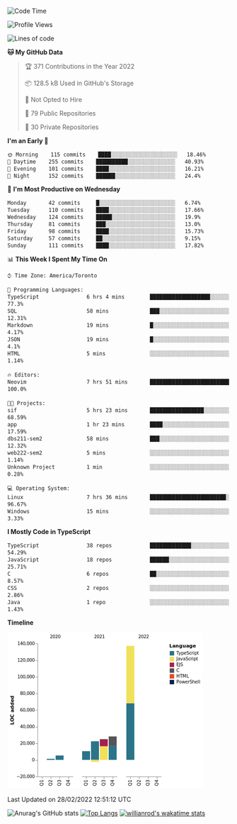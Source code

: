 <!--START_SECTION:waka-->
![Code Time](http://img.shields.io/badge/Code%20Time-162%20hrs%2010%20mins-blue)

![Profile Views](http://img.shields.io/badge/Profile%20Views-29-blue)

![Lines of code](https://img.shields.io/badge/From%20Hello%20World%20I%27ve%20Written-227%20Thousand%20lines%20of%20code-blue)

**🐱 My GitHub Data** 

> 🏆 371 Contributions in the Year 2022
 > 
> 📦 128.5 kB Used in GitHub's Storage 
 > 
> 🚫 Not Opted to Hire
 > 
> 📜 79 Public Repositories 
 > 
> 🔑 30 Private Repositories  
 > 
**I'm an Early 🐤** 

```text
🌞 Morning    115 commits    ████░░░░░░░░░░░░░░░░░░░░░   18.46% 
🌆 Daytime    255 commits    ██████████░░░░░░░░░░░░░░░   40.93% 
🌃 Evening    101 commits    ████░░░░░░░░░░░░░░░░░░░░░   16.21% 
🌙 Night      152 commits    ██████░░░░░░░░░░░░░░░░░░░   24.4%

```
📅 **I'm Most Productive on Wednesday** 

```text
Monday       42 commits     █░░░░░░░░░░░░░░░░░░░░░░░░   6.74% 
Tuesday      110 commits    ████░░░░░░░░░░░░░░░░░░░░░   17.66% 
Wednesday    124 commits    █████░░░░░░░░░░░░░░░░░░░░   19.9% 
Thursday     81 commits     ███░░░░░░░░░░░░░░░░░░░░░░   13.0% 
Friday       98 commits     ████░░░░░░░░░░░░░░░░░░░░░   15.73% 
Saturday     57 commits     ██░░░░░░░░░░░░░░░░░░░░░░░   9.15% 
Sunday       111 commits    ████░░░░░░░░░░░░░░░░░░░░░   17.82%

```


📊 **This Week I Spent My Time On** 

```text
⌚︎ Time Zone: America/Toronto

💬 Programming Languages: 
TypeScript               6 hrs 4 mins        ███████████████████░░░░░░   77.3% 
SQL                      58 mins             ███░░░░░░░░░░░░░░░░░░░░░░   12.31% 
Markdown                 19 mins             █░░░░░░░░░░░░░░░░░░░░░░░░   4.17% 
JSON                     19 mins             █░░░░░░░░░░░░░░░░░░░░░░░░   4.1% 
HTML                     5 mins              ░░░░░░░░░░░░░░░░░░░░░░░░░   1.14%

🔥 Editors: 
Neovim                   7 hrs 51 mins       █████████████████████████   100.0%

🐱‍💻 Projects: 
sif                      5 hrs 23 mins       █████████████████░░░░░░░░   68.59% 
app                      1 hr 23 mins        ████░░░░░░░░░░░░░░░░░░░░░   17.59% 
dbs211-sem2              58 mins             ███░░░░░░░░░░░░░░░░░░░░░░   12.32% 
web222-sem2              5 mins              ░░░░░░░░░░░░░░░░░░░░░░░░░   1.14% 
Unknown Project          1 min               ░░░░░░░░░░░░░░░░░░░░░░░░░   0.28%

💻 Operating System: 
Linux                    7 hrs 36 mins       ████████████████████████░   96.67% 
Windows                  15 mins             ░░░░░░░░░░░░░░░░░░░░░░░░░   3.33%

```

**I Mostly Code in TypeScript** 

```text
TypeScript               38 repos            █████████████░░░░░░░░░░░░   54.29% 
JavaScript               18 repos            ██████░░░░░░░░░░░░░░░░░░░   25.71% 
C                        6 repos             ██░░░░░░░░░░░░░░░░░░░░░░░   8.57% 
CSS                      2 repos             ░░░░░░░░░░░░░░░░░░░░░░░░░   2.86% 
Java                     1 repo              ░░░░░░░░░░░░░░░░░░░░░░░░░   1.43%

```


**Timeline**

![Chart not found](https://raw.githubusercontent.com/wise-introvert/wise-introvert/master/charts/bar_graph.png) 


 Last Updated on 28/02/2022 12:51:12 UTC
<!--END_SECTION:waka-->

![Anurag's GitHub stats](https://github-readme-stats.vercel.app/api?username=wise-introvert&count_private=true&show_icons=true)
[![Top Langs](https://github-readme-stats.vercel.app/api/top-langs/?username=wise-introvert&langs_count=10)](https://github.com/anuraghazra/github-readme-stats)
[![willianrod's wakatime stats](https://github-readme-stats.vercel.app/api/wakatime?username=wiseintrovert)](https://github.com/anuraghazra/github-readme-stats)

